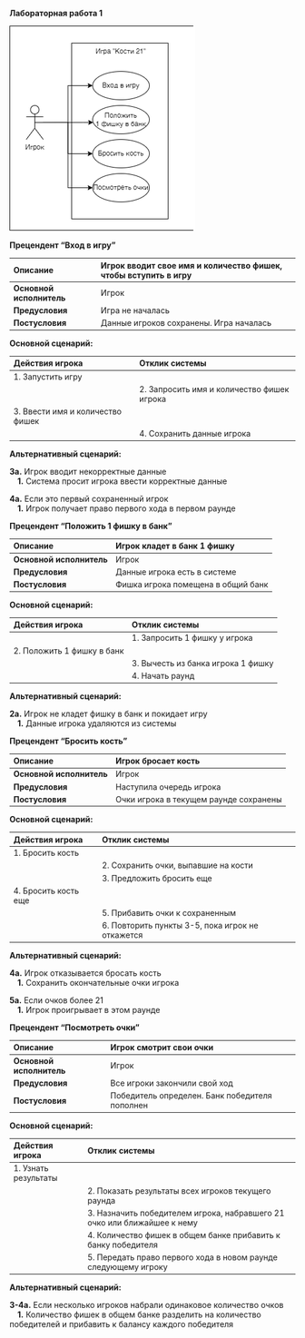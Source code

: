 ﻿**Лабораторная работа 1**

![Диаграмма](/images/lab1.png)

**Прецендент “Вход в игру”**

|**Описание**|Игрок вводит свое имя и количество фишек, чтобы вступить в игру|
| :- | :- |
|**Основной исполнитель**|Игрок|
|**Предусловия**|Игра не началась|
|**Постусловия**|Данные игроков сохранены. Игра началась|


**Основной сценарий:**

|**Действия игрока**|**Отклик системы**|
| :- | :- |
|1. Запустить игру||
||2. Запросить имя и количество фишек игрока|
|3. Ввести имя и количество фишек||
||4. Сохранить данные игрока|


**Альтернативный сценарий:**

**3а.** Игрок вводит некорректные данные  
&emsp;**1.** Система просит игрока ввести корректные данные

**4а.**  Если это первый сохраненный игрок  
&emsp;**1.**  Игрок получает право первого хода в первом раунде



**Прецендент “Положить 1 фишку в банк”**

|**Описание**|Игрок кладет в банк 1 фишку|
| :- | :- |
|**Основной исполнитель**|Игрок|
|**Предусловия**|Данные игрока есть в системе|
|**Постусловия**|Фишка игрока помещена в общий банк|


**Основной сценарий:**

|**Действия игрока**|**Отклик системы**|
| :- | :- |
||1. Запросить 1 фишку у игрока|
|2. Положить 1 фишку в банк||
||3. Вычесть из банка игрока 1 фишку|
|&emsp;|4. Начать раунд|


**Альтернативный сценарий:**  
  
**2a.** Игрок не кладет фишку в банк и покидает игру  
&emsp;**1.** Данные игрока удаляются из системы

**Прецендент “Бросить кость”**

|**Описание**|Игрок бросает кость|
| :- | :- |
|**Основной исполнитель**|Игрок|
|**Предусловия**|Наступила очередь игрока|
|**Постусловия**|Очки игрока в текущем раунде сохранены|

**Основной сценарий:**

|**Действия игрока**|**Отклик системы**|
| :- | :- |
|1. Бросить кость|&emsp;|
|&emsp;|2. Сохранить очки, выпавшие на кости|
||3. Предложить бросить еще|
|4. Бросить кость еще||
||5. Прибавить очки к сохраненным|
|&emsp;|6. Повторить пункты 3-5, пока игрок не откажется|

**Альтернативный сценарий:**

**4a.** Игрок отказывается бросать кость  
&emsp;**1.**  Сохранить окончательные очки игрока

**5а.** Если очков более 21  
&emsp;**1.**  Игрок проигрывает в  этом раунде

**Прецендент “Посмотреть очки”**

|**Описание**|Игрок смотрит свои очки|
| :- | :- |
|**Основной исполнитель**|Игрок|
|**Предусловия**|Все игроки закончили свой ход|
|**Постусловия**|Победитель определен. Банк победителя пополнен|

**Основной сценарий:**

|**Действия игрока**|**Отклик системы**|
| :- | :- |
|1. Узнать результаты|&emsp;|
|&emsp;|2. Показать результаты всех игроков текущего раунда|
||3. Назначить победителем игрока, набравшего 21 очко или ближайшее к нему|
|&emsp;|4. Количество фишек в общем банке прибавить к банку победителя|
|&emsp;|5. Передать право первого хода в новом раунде следующему игроку|

**Альтернативный сценарий:**

**3-4a.** Если несколько игроков набрали одинаковое количество очков  
&emsp;**1.**  Количество фишек в общем банке разделить на количество победителей и прибавить к балансу каждого победителя

